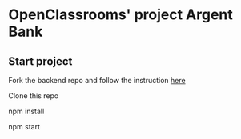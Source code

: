 # OpenClassrooms' project Argent Bank

## Start project

Fork the backend repo and follow the instruction [here](https://github.com/OpenClassrooms-Student-Center/Project-10-Bank-API)

Clone this repo

npm install

npm start
